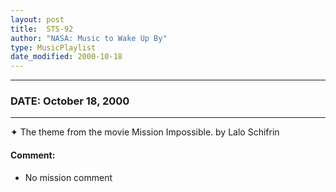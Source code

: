 ```yaml
---
layout: post
title:  STS-92
author: "NASA: Music to Wake Up By"
type: MusicPlaylist
date_modified: 2000-10-18
---
```


----
### DATE: October 18, 2000
----
✦ The theme from the movie Mission Impossible. by Lalo Schifrin

#### Comment:
* No mission comment
